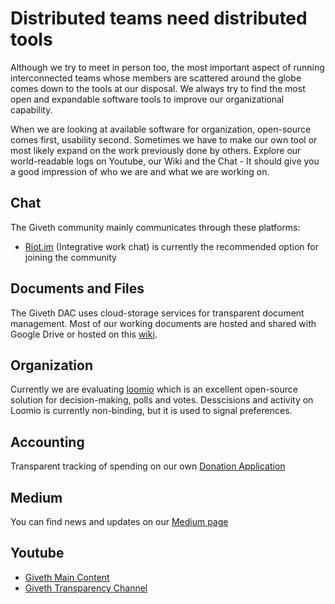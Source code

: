 # Distributed teams need distributed tools
Although we try to meet in person too, the most important aspect of running interconnected teams whose members are scattered around the globe comes down to the tools at our disposal. We always try to find the most open and expandable software tools to improve our organizational capability.

When we are looking at available software for organization, open-source comes first, usability second. Sometimes we have to make our own tool or most likely expand on the work previously done by others. Explore our world-readable logs on Youtube, our Wiki and the Chat - It should give you a good impression of who we are and what we are working on.

## Chat
The Giveth community mainly communicates through these platforms:
 - [Riot.im](https://riot.im/app/#/group/+giveth:matrix.org) (Integrative work chat) is currently the recommended option for joining the community

## Documents and Files
The Giveth DAC uses cloud-storage services for transparent document management. Most of our working documents are hosted and shared with Google Drive or hosted on this [wiki](https://github.com/Giveth/giveth-wiki). 

## Organization
Currently we are evaluating [loomio](https://www.loomio.org) which is an excellent open-source solution for decision-making, polls and votes. Desscisions and activity on Loomio is currently non-binding, but it is used to signal preferences.

## Accounting
Transparent tracking of spending on our own [Donation Application]((https://beta.giveth.io/dacs/5b37da13a239ac21b383d4da))

## Medium
You can find news and updates on our [Medium page](https://medium.com/giveth/)

## Youtube
* [Giveth Main Content](https://www.youtube.com/channel/UClfutpRoY0WTVnq0oB0E0wQ)
* [Giveth Transparency Channel](https://www.youtube.com/channel/UCdqmP4axeI1hNmX20aZsOwg)